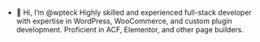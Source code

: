 - 👋 Hi, I’m @wpteck
Highly skilled and experienced full-stack developer with expertise in WordPress, WooCommerce, and custom plugin development. Proficient in ACF, Elementor, and other page builders.

<!---
wpteck/wpteck is a ✨ special ✨ repository because its `README.md` (this file) appears on your GitHub profile.
You can click the Preview link to take a look at your changes.
--->

